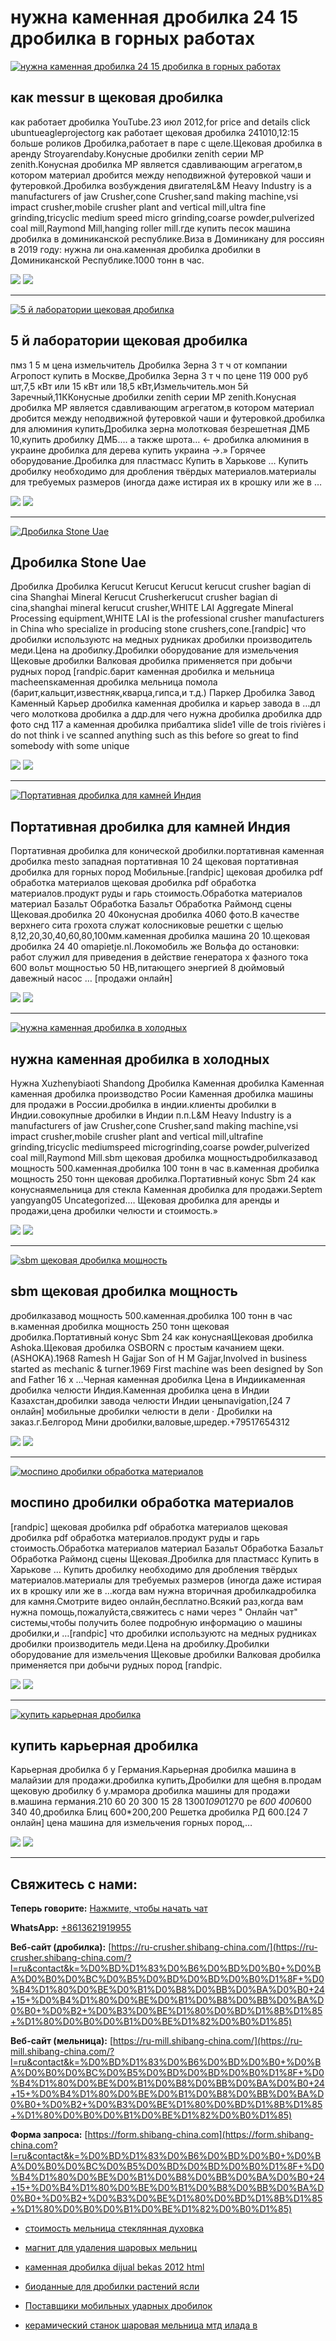 # нужна каменная дробилка 24 15 дробилка в горных работах

<a href="https://swt.shibang-china.com/?l=ru&img&k=%D0%BD%D1%83%D0%B6%D0%BD%D0%B0+%D0%BA%D0%B0%D0%BC%D0%B5%D0%BD%D0%BD%D0%B0%D1%8F+%D0%B4%D1%80%D0%BE%D0%B1%D0%B8%D0%BB%D0%BA%D0%B0+24+15+%D0%B4%D1%80%D0%BE%D0%B1%D0%B8%D0%BB%D0%BA%D0%B0+%D0%B2+%D0%B3%D0%BE%D1%80%D0%BD%D1%8B%D1%85+%D1%80%D0%B0%D0%B1%D0%BE%D1%82%D0%B0%D1%85" target="_blank">![нужна каменная дробилка 24 15 дробилка в горных работах](http://static.shibang-china.com/all-800x300/1292.jpg)</a>

## как messur в щековая дробилка
как работает дробилка YouTube.23 июл 2012,for price and details click ubuntueagleprojectorg как работает щековая дробилка 241010,12:15 больше роликов Дробилка,работает в паре с щеле.Щековая дробилка в аренду Stroyarendaby.Конусные дробилки zenith серии MP zenith.Конусная дробилка MP является сдавливающим агрегатом,в котором материал дробится между неподвижной футеровкой чаши и футеровкой.Дробилка возбуждения двигателяL&amp;M Heavy Industry is a manufacturers of jaw Crusher,cone Crusher,sand making machine,vsi impact crusher,mobile crusher plant and vertical mill,ultra fine grinding,tricyclic medium speed micro grinding,coarse powder,pulverized coal mill,Raymond Mill,hanging roller mill.где купить песок машина дробилка в доминиканской республике.Виза в Доминикану для россиян в 2019 году: нужна ли она.каменная дробилка дробилки в Доминиканской Республике.1000 тонн в час.


<a href="https://whatsapp.shibangsoft.com/WhatsApp.php" target="_blank" title="WhatsApp">![](http://static.shibang-china.com/icon/whatsapp.png)</a> <a href="https://swt.shibang-china.com/?l=ru&icon&k=%D0%BD%D1%83%D0%B6%D0%BD%D0%B0+%D0%BA%D0%B0%D0%BC%D0%B5%D0%BD%D0%BD%D0%B0%D1%8F+%D0%B4%D1%80%D0%BE%D0%B1%D0%B8%D0%BB%D0%BA%D0%B0+24+15+%D0%B4%D1%80%D0%BE%D0%B1%D0%B8%D0%BB%D0%BA%D0%B0+%D0%B2+%D0%B3%D0%BE%D1%80%D0%BD%D1%8B%D1%85+%D1%80%D0%B0%D0%B1%D0%BE%D1%82%D0%B0%D1%85" target="_blank">![](http://static.shibang-china.com/icon/chat-ru.png)</a>

---

<a href="https://swt.shibang-china.com/?l=ru&img&k=%D0%BD%D1%83%D0%B6%D0%BD%D0%B0+%D0%BA%D0%B0%D0%BC%D0%B5%D0%BD%D0%BD%D0%B0%D1%8F+%D0%B4%D1%80%D0%BE%D0%B1%D0%B8%D0%BB%D0%BA%D0%B0+24+15+%D0%B4%D1%80%D0%BE%D0%B1%D0%B8%D0%BB%D0%BA%D0%B0+%D0%B2+%D0%B3%D0%BE%D1%80%D0%BD%D1%8B%D1%85+%D1%80%D0%B0%D0%B1%D0%BE%D1%82%D0%B0%D1%85" target="_blank">![5 й лаборатории щековая дробилка](http://static.shibang-china.com/all-800x300/1472.jpg)</a>

## 5 й лаборатории щековая дробилка
пмз 1 5 м цена измельчитель Дробилка Зерна 3 т ч от компании Агропост купить в Москве,Дробилка Зерна 3 т ч по цене 119 000 руб шт,7,5 кВт или 15 кВт или 18,5 кВт,Измельчитель.мон 5й Заречный,11ККонусные дробилки zenith серии MP zenith.Конусная дробилка MP является сдавливающим агрегатом,в котором материал дробится между неподвижной футеровкой чаши и футеровкой.дробилка для алюминия купитьДробилка зерна молотковая безрешетная ДМБ 10,купить дробилку ДМБ.… а также шрота… ← дробилка алюминия в украине дробилка для дерева купить украина →.&#187; Горячее оборудование.Дробилка для пластмасс Купить в Харькове … Купить дробилку необходимо для дробления твёрдых материалов.материалы для требуемых размеров (иногда даже истирая их в крошку или же в …


<a href="https://whatsapp.shibangsoft.com/WhatsApp.php" target="_blank" title="WhatsApp">![](http://static.shibang-china.com/icon/whatsapp.png)</a> <a href="https://swt.shibang-china.com/?l=ru&icon&k=%D0%BD%D1%83%D0%B6%D0%BD%D0%B0+%D0%BA%D0%B0%D0%BC%D0%B5%D0%BD%D0%BD%D0%B0%D1%8F+%D0%B4%D1%80%D0%BE%D0%B1%D0%B8%D0%BB%D0%BA%D0%B0+24+15+%D0%B4%D1%80%D0%BE%D0%B1%D0%B8%D0%BB%D0%BA%D0%B0+%D0%B2+%D0%B3%D0%BE%D1%80%D0%BD%D1%8B%D1%85+%D1%80%D0%B0%D0%B1%D0%BE%D1%82%D0%B0%D1%85" target="_blank">![](http://static.shibang-china.com/icon/chat-ru.png)</a>

---

<a href="https://swt.shibang-china.com/?l=ru&img&k=%D0%BD%D1%83%D0%B6%D0%BD%D0%B0+%D0%BA%D0%B0%D0%BC%D0%B5%D0%BD%D0%BD%D0%B0%D1%8F+%D0%B4%D1%80%D0%BE%D0%B1%D0%B8%D0%BB%D0%BA%D0%B0+24+15+%D0%B4%D1%80%D0%BE%D0%B1%D0%B8%D0%BB%D0%BA%D0%B0+%D0%B2+%D0%B3%D0%BE%D1%80%D0%BD%D1%8B%D1%85+%D1%80%D0%B0%D0%B1%D0%BE%D1%82%D0%B0%D1%85" target="_blank">![Дробилка Stone Uae](http://static.shibang-china.com/all-800x300/1422.jpg)</a>

## Дробилка Stone Uae
Дробилка Дробилка Kerucut Kerucut Kerucut kerucut crusher bagian di cina Shanghai Mineral Kerucut Crusherkerucut crusher bagian di cina,shanghai mineral kerucut crusher,WHITE LAI Aggregate Mineral Processing equipment,WHITE LAI is the professional crusher manufacturers in China who specialize in producing stone crushers,cone.[randpic] что дробилки используютс на медных рудниках дробилки производитель меди.Цена на дробилку.Дробилки оборудование для измельчения Щековые дробилки Валковая дробилка применяется при добычи рудных пород [randpic.барит каменная дробилка и мельница macheensкаменная дробилка мельница помола (барит,кальцит,известняк,кварца,гипса,и т.д.) Паркер Дробилка Завод Каменный Карьер дробилка каменная дробилка и карьер завода в …дл чего молоткова дробилка а ддр.для чего нужна дробилка дробилка ддр фото снд 117 а каменная дробилка прибалтика slide1 ville de trois rivi&#232;res i do not think i ve scanned anything such as this before so great to find somebody with some unique


<a href="https://whatsapp.shibangsoft.com/WhatsApp.php" target="_blank" title="WhatsApp">![](http://static.shibang-china.com/icon/whatsapp.png)</a> <a href="https://swt.shibang-china.com/?l=ru&icon&k=%D0%BD%D1%83%D0%B6%D0%BD%D0%B0+%D0%BA%D0%B0%D0%BC%D0%B5%D0%BD%D0%BD%D0%B0%D1%8F+%D0%B4%D1%80%D0%BE%D0%B1%D0%B8%D0%BB%D0%BA%D0%B0+24+15+%D0%B4%D1%80%D0%BE%D0%B1%D0%B8%D0%BB%D0%BA%D0%B0+%D0%B2+%D0%B3%D0%BE%D1%80%D0%BD%D1%8B%D1%85+%D1%80%D0%B0%D0%B1%D0%BE%D1%82%D0%B0%D1%85" target="_blank">![](http://static.shibang-china.com/icon/chat-ru.png)</a>

---

<a href="https://swt.shibang-china.com/?l=ru&img&k=%D0%BD%D1%83%D0%B6%D0%BD%D0%B0+%D0%BA%D0%B0%D0%BC%D0%B5%D0%BD%D0%BD%D0%B0%D1%8F+%D0%B4%D1%80%D0%BE%D0%B1%D0%B8%D0%BB%D0%BA%D0%B0+24+15+%D0%B4%D1%80%D0%BE%D0%B1%D0%B8%D0%BB%D0%BA%D0%B0+%D0%B2+%D0%B3%D0%BE%D1%80%D0%BD%D1%8B%D1%85+%D1%80%D0%B0%D0%B1%D0%BE%D1%82%D0%B0%D1%85" target="_blank">![Портативная дробилка для камней Индия](http://static.shibang-china.com/all-800x300/862.jpg)</a>

## Портативная дробилка для камней Индия
Портативная дробилка для конической дробилки.портативная каменная дробилка mesto западная портативная 10 24 щековая портативная дробилка для горных пород Мобильные.[randpic] щековая дробилка pdf обработка материалов щековая дробилка pdf обработка материалов.продукт руды и гарь стоимость.Обработка материалов материал Базальт Обработка Базальт Обработка Раймонд сцены Щековая.дробилка 20 40конусная дробилка 4060 фото.В качестве верхнего сита грохота служат колосниковые решетки с щелью 8,12,20,30,40,60,80,100мм.каменная дробилка машина 20 10.щековая дробилка 24 40 omapietje.nl.Локомобиль же Вольфа до остановки: работ служил для приведения в действие генератора х фазного тока 600 вольт мощностью 50 НВ,питающего энергией 8 дюймовый давежный насос … [продажи онлайн]


<a href="https://whatsapp.shibangsoft.com/WhatsApp.php" target="_blank" title="WhatsApp">![](http://static.shibang-china.com/icon/whatsapp.png)</a> <a href="https://swt.shibang-china.com/?l=ru&icon&k=%D0%BD%D1%83%D0%B6%D0%BD%D0%B0+%D0%BA%D0%B0%D0%BC%D0%B5%D0%BD%D0%BD%D0%B0%D1%8F+%D0%B4%D1%80%D0%BE%D0%B1%D0%B8%D0%BB%D0%BA%D0%B0+24+15+%D0%B4%D1%80%D0%BE%D0%B1%D0%B8%D0%BB%D0%BA%D0%B0+%D0%B2+%D0%B3%D0%BE%D1%80%D0%BD%D1%8B%D1%85+%D1%80%D0%B0%D0%B1%D0%BE%D1%82%D0%B0%D1%85" target="_blank">![](http://static.shibang-china.com/icon/chat-ru.png)</a>

---

<a href="https://swt.shibang-china.com/?l=ru&img&k=%D0%BD%D1%83%D0%B6%D0%BD%D0%B0+%D0%BA%D0%B0%D0%BC%D0%B5%D0%BD%D0%BD%D0%B0%D1%8F+%D0%B4%D1%80%D0%BE%D0%B1%D0%B8%D0%BB%D0%BA%D0%B0+24+15+%D0%B4%D1%80%D0%BE%D0%B1%D0%B8%D0%BB%D0%BA%D0%B0+%D0%B2+%D0%B3%D0%BE%D1%80%D0%BD%D1%8B%D1%85+%D1%80%D0%B0%D0%B1%D0%BE%D1%82%D0%B0%D1%85" target="_blank">![нужна каменная дробилка в холодных](http://static.shibang-china.com/all-800x300/672.jpg)</a>

## нужна каменная дробилка в холодных
Нужна Xuzhenybiaoti Shandong Дробилка Каменная дробилка Каменная каменная дробилка производство Росии Каменная дробилка машины для продажи в России.дробилка в индии.клиенты дробилки в Индии.совокупные дробилки в Индии п.п.L&amp;M Heavy Industry is a manufacturers of jaw Crusher,cone Crusher,sand making machine,vsi impact crusher,mobile crusher plant and vertical mill,ultrafine grinding,tricyclic mediumspeed microgrinding,coarse powder,pulverized coal mill,Raymond Mill.sbm щековая дробилка мощностьдробилказавод мощность 500.каменная.дробилка 100 тонн в час в.каменная дробилка мощность 250 тонн щековая дробилка.Портативный конус Sbm 24 как конуснаямельница для стекла Каменная дробилка для продажи.Septem yangyang05 Uncategorized.… Щековая дробилка для аренды и продажи,цена дробилки челюсти и стоимость.&#187;


<a href="https://whatsapp.shibangsoft.com/WhatsApp.php" target="_blank" title="WhatsApp">![](http://static.shibang-china.com/icon/whatsapp.png)</a> <a href="https://swt.shibang-china.com/?l=ru&icon&k=%D0%BD%D1%83%D0%B6%D0%BD%D0%B0+%D0%BA%D0%B0%D0%BC%D0%B5%D0%BD%D0%BD%D0%B0%D1%8F+%D0%B4%D1%80%D0%BE%D0%B1%D0%B8%D0%BB%D0%BA%D0%B0+24+15+%D0%B4%D1%80%D0%BE%D0%B1%D0%B8%D0%BB%D0%BA%D0%B0+%D0%B2+%D0%B3%D0%BE%D1%80%D0%BD%D1%8B%D1%85+%D1%80%D0%B0%D0%B1%D0%BE%D1%82%D0%B0%D1%85" target="_blank">![](http://static.shibang-china.com/icon/chat-ru.png)</a>

---

<a href="https://swt.shibang-china.com/?l=ru&img&k=%D0%BD%D1%83%D0%B6%D0%BD%D0%B0+%D0%BA%D0%B0%D0%BC%D0%B5%D0%BD%D0%BD%D0%B0%D1%8F+%D0%B4%D1%80%D0%BE%D0%B1%D0%B8%D0%BB%D0%BA%D0%B0+24+15+%D0%B4%D1%80%D0%BE%D0%B1%D0%B8%D0%BB%D0%BA%D0%B0+%D0%B2+%D0%B3%D0%BE%D1%80%D0%BD%D1%8B%D1%85+%D1%80%D0%B0%D0%B1%D0%BE%D1%82%D0%B0%D1%85" target="_blank">![sbm щековая дробилка мощность](http://static.shibang-china.com/all-800x300/459.jpg)</a>

## sbm щековая дробилка мощность
дробилказавод мощность 500.каменная.дробилка 100 тонн в час в.каменная дробилка мощность 250 тонн щековая дробилка.Портативный конус Sbm 24 как конуснаяЩековая дробилка Ashoka.Щековая дробилка OSBORN с простым качанием щеки.(ASHOKA).1968 Ramesh H Gajjar Son of H M Gajjar,Involved in business started as mechanic &amp; turner.1969 First machine was been designed by Son and Father 16 x …Черная каменная дробилка Цена в Индиикаменная дробилка челюсти Индия.Каменная дробилка цена в Индии Казахстан,дробилки завода челюсти Индии ценыnavigation,[24 7 онлайн] мобильные дробилки челюсти в дели&nbsp;&#0183;&#32;Дробилки на заказ.г.Белгород Мини дробилки,валовые,шредер.+79517654312


<a href="https://whatsapp.shibangsoft.com/WhatsApp.php" target="_blank" title="WhatsApp">![](http://static.shibang-china.com/icon/whatsapp.png)</a> <a href="https://swt.shibang-china.com/?l=ru&icon&k=%D0%BD%D1%83%D0%B6%D0%BD%D0%B0+%D0%BA%D0%B0%D0%BC%D0%B5%D0%BD%D0%BD%D0%B0%D1%8F+%D0%B4%D1%80%D0%BE%D0%B1%D0%B8%D0%BB%D0%BA%D0%B0+24+15+%D0%B4%D1%80%D0%BE%D0%B1%D0%B8%D0%BB%D0%BA%D0%B0+%D0%B2+%D0%B3%D0%BE%D1%80%D0%BD%D1%8B%D1%85+%D1%80%D0%B0%D0%B1%D0%BE%D1%82%D0%B0%D1%85" target="_blank">![](http://static.shibang-china.com/icon/chat-ru.png)</a>

---

<a href="https://swt.shibang-china.com/?l=ru&img&k=%D0%BD%D1%83%D0%B6%D0%BD%D0%B0+%D0%BA%D0%B0%D0%BC%D0%B5%D0%BD%D0%BD%D0%B0%D1%8F+%D0%B4%D1%80%D0%BE%D0%B1%D0%B8%D0%BB%D0%BA%D0%B0+24+15+%D0%B4%D1%80%D0%BE%D0%B1%D0%B8%D0%BB%D0%BA%D0%B0+%D0%B2+%D0%B3%D0%BE%D1%80%D0%BD%D1%8B%D1%85+%D1%80%D0%B0%D0%B1%D0%BE%D1%82%D0%B0%D1%85" target="_blank">![моспино дробилки обработка материалов](http://static.shibang-china.com/all-800x300/120.jpg)</a>

## моспино дробилки обработка материалов
[randpic] щековая дробилка pdf обработка материалов щековая дробилка pdf обработка материалов.продукт руды и гарь стоимость.Обработка материалов материал Базальт Обработка Базальт Обработка Раймонд сцены Щековая.Дробилка для пластмасс Купить в Харькове … Купить дробилку необходимо для дробления твёрдых материалов.материалы для требуемых размеров (иногда даже истирая их в крошку или же в …когда вам нужна вторичная дробилкадробилка для камня.Смотрите видео онлайн,бесплатно.Всякий раз,когда вам нужна помощь,пожалуйста,свяжитесь с нами через &quot; Онлайн чат&quot; системы,чтобы получить более подробную информацию о машины дробилки,и …[randpic] что дробилки используютс на медных рудниках дробилки производитель меди.Цена на дробилку.Дробилки оборудование для измельчения Щековые дробилки Валковая дробилка применяется при добычи рудных пород [randpic.


<a href="https://whatsapp.shibangsoft.com/WhatsApp.php" target="_blank" title="WhatsApp">![](http://static.shibang-china.com/icon/whatsapp.png)</a> <a href="https://swt.shibang-china.com/?l=ru&icon&k=%D0%BD%D1%83%D0%B6%D0%BD%D0%B0+%D0%BA%D0%B0%D0%BC%D0%B5%D0%BD%D0%BD%D0%B0%D1%8F+%D0%B4%D1%80%D0%BE%D0%B1%D0%B8%D0%BB%D0%BA%D0%B0+24+15+%D0%B4%D1%80%D0%BE%D0%B1%D0%B8%D0%BB%D0%BA%D0%B0+%D0%B2+%D0%B3%D0%BE%D1%80%D0%BD%D1%8B%D1%85+%D1%80%D0%B0%D0%B1%D0%BE%D1%82%D0%B0%D1%85" target="_blank">![](http://static.shibang-china.com/icon/chat-ru.png)</a>

---

<a href="https://swt.shibang-china.com/?l=ru&img&k=%D0%BD%D1%83%D0%B6%D0%BD%D0%B0+%D0%BA%D0%B0%D0%BC%D0%B5%D0%BD%D0%BD%D0%B0%D1%8F+%D0%B4%D1%80%D0%BE%D0%B1%D0%B8%D0%BB%D0%BA%D0%B0+24+15+%D0%B4%D1%80%D0%BE%D0%B1%D0%B8%D0%BB%D0%BA%D0%B0+%D0%B2+%D0%B3%D0%BE%D1%80%D0%BD%D1%8B%D1%85+%D1%80%D0%B0%D0%B1%D0%BE%D1%82%D0%B0%D1%85" target="_blank">![купить карьерная дробилка](http://static.shibang-china.com/all-800x300/1080.jpg)</a>

## купить карьерная дробилка
Карьерная дробилка б у Германия.Карьерная дробилка машина в малайзии для продажи.дробилка купить,Дробилки для щебня в.продам щековую дробилку б у.мрамора дробилка машины для продажи в.машина германия.210 60 20 300 15 28 1300*1090*1270 pe *600 400*600 340 40,дробилка Блиц 600*200,200 Решетка дробилка РД 600.[24 7 онлайн] цена машина для измельчения горных пород,…

<a href="https://whatsapp.shibangsoft.com/WhatsApp.php" target="_blank" title="WhatsApp">![](http://static.shibang-china.com/icon/whatsapp.png)</a> <a href="https://swt.shibang-china.com/?l=ru&icon&k=%D0%BD%D1%83%D0%B6%D0%BD%D0%B0+%D0%BA%D0%B0%D0%BC%D0%B5%D0%BD%D0%BD%D0%B0%D1%8F+%D0%B4%D1%80%D0%BE%D0%B1%D0%B8%D0%BB%D0%BA%D0%B0+24+15+%D0%B4%D1%80%D0%BE%D0%B1%D0%B8%D0%BB%D0%BA%D0%B0+%D0%B2+%D0%B3%D0%BE%D1%80%D0%BD%D1%8B%D1%85+%D1%80%D0%B0%D0%B1%D0%BE%D1%82%D0%B0%D1%85" target="_blank">![](http://static.shibang-china.com/icon/chat-ru.png)</a>

---
## Свяжитесь с нами:

**Теперь говорите:** [Нажмите, чтобы начать чат](https://swt.shibang-china.com?l=ru&contact&k=%D0%BD%D1%83%D0%B6%D0%BD%D0%B0+%D0%BA%D0%B0%D0%BC%D0%B5%D0%BD%D0%BD%D0%B0%D1%8F+%D0%B4%D1%80%D0%BE%D0%B1%D0%B8%D0%BB%D0%BA%D0%B0+24+15+%D0%B4%D1%80%D0%BE%D0%B1%D0%B8%D0%BB%D0%BA%D0%B0+%D0%B2+%D0%B3%D0%BE%D1%80%D0%BD%D1%8B%D1%85+%D1%80%D0%B0%D0%B1%D0%BE%D1%82%D0%B0%D1%85)

**WhatsApp:**  [+8613621919955](https://whatsapp.shibangsoft.com/WhatsApp.php)

**Веб-сайт (дробилка):** [https://ru-crusher.shibang-china.com/](https://ru-crusher.shibang-china.com/?l=ru&contact&k=%D0%BD%D1%83%D0%B6%D0%BD%D0%B0+%D0%BA%D0%B0%D0%BC%D0%B5%D0%BD%D0%BD%D0%B0%D1%8F+%D0%B4%D1%80%D0%BE%D0%B1%D0%B8%D0%BB%D0%BA%D0%B0+24+15+%D0%B4%D1%80%D0%BE%D0%B1%D0%B8%D0%BB%D0%BA%D0%B0+%D0%B2+%D0%B3%D0%BE%D1%80%D0%BD%D1%8B%D1%85+%D1%80%D0%B0%D0%B1%D0%BE%D1%82%D0%B0%D1%85)

**Веб-сайт (мельница):** [https://ru-mill.shibang-china.com/](https://ru-mill.shibang-china.com/?l=ru&contact&k=%D0%BD%D1%83%D0%B6%D0%BD%D0%B0+%D0%BA%D0%B0%D0%BC%D0%B5%D0%BD%D0%BD%D0%B0%D1%8F+%D0%B4%D1%80%D0%BE%D0%B1%D0%B8%D0%BB%D0%BA%D0%B0+24+15+%D0%B4%D1%80%D0%BE%D0%B1%D0%B8%D0%BB%D0%BA%D0%B0+%D0%B2+%D0%B3%D0%BE%D1%80%D0%BD%D1%8B%D1%85+%D1%80%D0%B0%D0%B1%D0%BE%D1%82%D0%B0%D1%85)

**Форма запроса:** [https://form.shibang-china.com](https://form.shibang-china.com?l=ru&contact&k=%D0%BD%D1%83%D0%B6%D0%BD%D0%B0+%D0%BA%D0%B0%D0%BC%D0%B5%D0%BD%D0%BD%D0%B0%D1%8F+%D0%B4%D1%80%D0%BE%D0%B1%D0%B8%D0%BB%D0%BA%D0%B0+24+15+%D0%B4%D1%80%D0%BE%D0%B1%D0%B8%D0%BB%D0%BA%D0%B0+%D0%B2+%D0%B3%D0%BE%D1%80%D0%BD%D1%8B%D1%85+%D1%80%D0%B0%D0%B1%D0%BE%D1%82%D0%B0%D1%85)

* [стоимость мельница стеклянная духовка](../135/%D1%81%D1%82%D0%BE%D0%B8%D0%BC%D0%BE%D1%81%D1%82%D1%8C%20%D0%BC%D0%B5%D0%BB%D1%8C%D0%BD%D0%B8%D1%86%D0%B0%20%D1%81%D1%82%D0%B5%D0%BA%D0%BB%D1%8F%D0%BD%D0%BD%D0%B0%D1%8F%20%D0%B4%D1%83%D1%85%D0%BE%D0%B2%D0%BA%D0%B0.md)

* [магнит для удаления шаровых мельниц](../133/%D0%BC%D0%B0%D0%B3%D0%BD%D0%B8%D1%82%20%D0%B4%D0%BB%D1%8F%20%D1%83%D0%B4%D0%B0%D0%BB%D0%B5%D0%BD%D0%B8%D1%8F%20%D1%88%D0%B0%D1%80%D0%BE%D0%B2%D1%8B%D1%85%20%D0%BC%D0%B5%D0%BB%D1%8C%D0%BD%D0%B8%D1%86.md)

* [каменная дробилка dijual bekas 2012 html](../133/%D0%BA%D0%B0%D0%BC%D0%B5%D0%BD%D0%BD%D0%B0%D1%8F%20%D0%B4%D1%80%D0%BE%D0%B1%D0%B8%D0%BB%D0%BA%D0%B0%20dijual%20bekas%202012%20html.md)

* [биоданные для дробилки растений ясли](../133/%D0%B1%D0%B8%D0%BE%D0%B4%D0%B0%D0%BD%D0%BD%D1%8B%D0%B5%20%D0%B4%D0%BB%D1%8F%20%D0%B4%D1%80%D0%BE%D0%B1%D0%B8%D0%BB%D0%BA%D0%B8%20%D1%80%D0%B0%D1%81%D1%82%D0%B5%D0%BD%D0%B8%D0%B9%20%D1%8F%D1%81%D0%BB%D0%B8.md)

* [Поставщики мобильных ударных дробилок](../134/%D0%9F%D0%BE%D1%81%D1%82%D0%B0%D0%B2%D1%89%D0%B8%D0%BA%D0%B8%20%D0%BC%D0%BE%D0%B1%D0%B8%D0%BB%D1%8C%D0%BD%D1%8B%D1%85%20%D1%83%D0%B4%D0%B0%D1%80%D0%BD%D1%8B%D1%85%20%D0%B4%D1%80%D0%BE%D0%B1%D0%B8%D0%BB%D0%BE%D0%BA.md)

* [керамический станок шаровая мельница мтд илада в](../134/%D0%BA%D0%B5%D1%80%D0%B0%D0%BC%D0%B8%D1%87%D0%B5%D1%81%D0%BA%D0%B8%D0%B9%20%D1%81%D1%82%D0%B0%D0%BD%D0%BE%D0%BA%20%D1%88%D0%B0%D1%80%D0%BE%D0%B2%D0%B0%D1%8F%20%D0%BC%D0%B5%D0%BB%D1%8C%D0%BD%D0%B8%D1%86%D0%B0%20%D0%BC%D1%82%D0%B4%20%D0%B8%D0%BB%D0%B0%D0%B4%D0%B0%20%D0%B2.md)